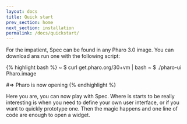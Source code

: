 ```yaml
---
layout: docs
title: Quick start
prev_section: home
next_section: installation
permalink: /docs/quickstart/
---
```


For the impatient, Spec can be found in any Pharo 3.0 image.
You can download ans run one with the following script:

{% highlight bash %} 
~ $ curl get.pharo.org/30+vm | bash
~ $ ./pharo-ui Pharo.image

#=> Pharo is now opening
{% endhighlight %}

Here you are, you can now play with Spec.
Where is starts to be really interesting is when you need to define your own user interface, or if you want to quickly prototype one. Then the magic happens and one line of code are enough to open a widget.